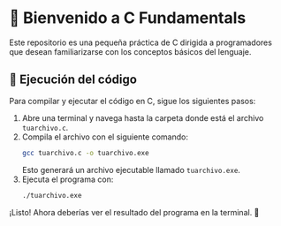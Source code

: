 # 📌 Bienvenido a C Fundamentals

Este repositorio es una pequeña práctica de C dirigida a programadores que desean familiarizarse con los conceptos básicos del lenguaje.

## 🚀 Ejecución del código

Para compilar y ejecutar el código en C, sigue los siguientes pasos:

1. Abre una terminal y navega hasta la carpeta donde está el archivo `tuarchivo.c`.
2. Compila el archivo con el siguiente comando:
   ```sh
   gcc tuarchivo.c -o tuarchivo.exe
   ```
   Esto generará un archivo ejecutable llamado `tuarchivo.exe`.
3. Ejecuta el programa con:
   ```sh
   ./tuarchivo.exe
   ```

¡Listo! Ahora deberías ver el resultado del programa en la terminal. 🎉

